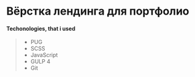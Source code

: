 # Вёрстка лендинга для портфолио

#### Techonologies, that i used
> - PUG
> - SCSS
> - JavaScript
> - GULP 4
> - Git
